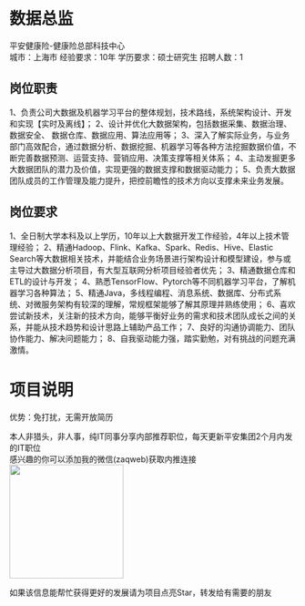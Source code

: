 # 数据总监
平安健康险-健康险总部科技中心  
城市：上海市 经验要求：10年 学历要求：硕士研究生  招聘人数：1

## 岗位职责
1、负责公司大数据及机器学习平台的整体规划，技术路线，系统架构设计、开发和实现【实时及离线】；
 2、设计并优化大数据架构，包括数据采集、数据治理、数据安全、 数据仓库、数据应用、算法应用等；
 3、深入了解实际业务，与业务部门高效配合，通过数据分析、数据挖掘、机器学习等各种方法挖掘数据价值，不断完善数据预测、运营支持、营销应用、决策支撑等相关体系；
 4、主动发掘更多大数据团队的潜力及价值，实现更强的数据支撑和数据驱动能力；
 5、负责大数据团队成员的工作管理及能力提升，把控前瞻性的技术方向以支撑未来业务发展。

## 岗位要求
1、全日制大学本科及以上学历，10年以上大数据开发工作经验，4年以上技术管理经验；
 2、精通Hadoop、Flink、Kafka、Spark、Redis、Hive、Elastic Search等大数据相关技术，并能结合业务场景进行架构设计和模型建设，参与或主导过大数据分析项目，有大型互联网分析项目经验者优先；
 3、精通数据仓库和ETL的设计与开发；
 4、熟悉TensorFlow、Pytorch等不同机器学习平台，了解机器学习各种算法；
 5、精通Java，多线程编程、消息系统、数据库、分布式系统、对微服务架构有较深的理解，常规框架能够了解其原理并熟练使用；
 6、喜欢尝试新技术，关注新的技术方向，能够平衡好业务的需求和技术团队成长之间的关系，并能从技术趋势和设计思路上辅助产品工作；
 7、良好的沟通协调能力、团队协作能力、解决问题能力；
 8、自我驱动能力强，踏实勤勉，对有挑战的问题充满激情。

# 项目说明

优势：免打扰，无需开放简历

本人非猎头，非人事，纯IT同事分享内部推荐职位，每天更新平安集团2个月内发的IT职位  
感兴趣的你可以添加我的微信(zaqweb)获取内推连接  
<img src="https://github.com/zaqweb/PA-IT-JOBS/blob/master/WechatICode.jpeg"  height="200" width="200">

如果该信息能帮忙获得更好的发展请为项目点亮Star，转发给有需要的朋友




